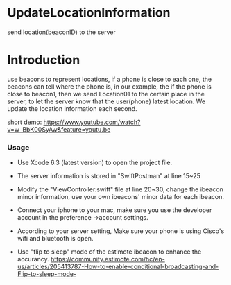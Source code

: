 # UpdateLocationInformation
send location(beaconID) to the server

Introduction
============
use beacons to represent locations, if a phone is close to each one, the beacons can tell where the phone is, in our example, the if the phone is close to beacon1, then we send Location01 to the certain place in the server, to let the server know that the user(phone) latest location.
We update the location information each second. 

short demo:
https://www.youtube.com/watch?v=w_BbK00SyAw&feature=youtu.be


### Usage

* Use Xcode 6.3 (latest version) to open the project file.
* The server information is stored in "SwiftPostman" at line 15~25
* Modify the "ViewController.swift" file at line 20~30, change the ibeacon minor information, use your own ibeacons' minor data for each ibeacon.
* Connect your iphone to your mac, make sure you use the developer account in the preference ->account settings. 
* According to your server setting, Make sure your phone is using Cisco's wifi and bluetooth is open.
 
 
 * Use "flip to sleep" mode of the estimote ibeacon to enhance the accurancy.
 https://community.estimote.com/hc/en-us/articles/205413787-How-to-enable-conditional-broadcasting-and-Flip-to-sleep-mode-
 